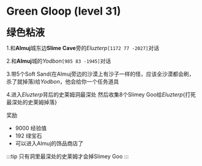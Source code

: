 # Green Gloop (level 31)
<span style="font-size: 25px;">**绿色粘液**</span>

1.和**Almuj**城东边**Slime Cave**旁的*Eluzterp*`[1172 77 -2027]`对话

2.和**Almuj**城的*Yodbon*`[985 83 -1945]`对话

3.带5个Soft Sand(在Almuj旁边的沙漠上有沙子一样的怪，应该全沙漠都会刷，杀了就掉落)给*Yodbon*，他会给你一个任务道具

4.进入*Eluzterp*背后的史莱姆洞最深处 然后收集8个Slimey Goo给*Eluzterp*{打死最深处的史莱姆掉落}

奖励
+ 9000 经验值
+ 192 绿宝石
+ 可以进入Almuj的饰品商店了
  
:::tip
只有洞里最深处的史莱姆才会掉Slimey Goo
:::
